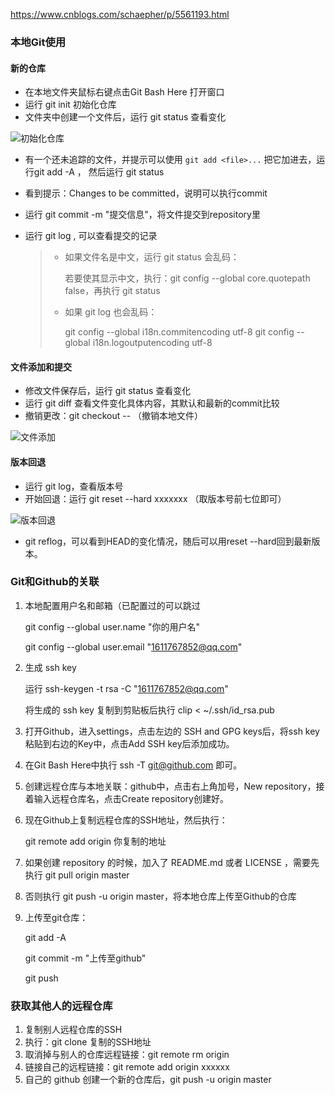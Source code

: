 https://www.cnblogs.com/schaepher/p/5561193.html

### 本地Git使用

#### 新的仓库

- 在本地文件夹鼠标右键点击Git Bash Here 打开窗口
- 运行 git init 初始化仓库
- 文件夹中创建一个文件后，运行 git status 查看变化

![初始化仓库](E:\NodeVScode\picgit\image-20221114095435236.png)

- 有一个还未追踪的文件，并提示可以使用 `git add <file>...` 把它加进去，运行git add -A ， 然后运行 git status

- 看到提示：Changes to be committed，说明可以执行commit

- 运行 git commit -m "提交信息"，将文件提交到repository里

- 运行 git log , 可以查看提交的记录

  > - 如果文件名是中文，运行 git status 会乱码：
  >
  >   若要使其显示中文，执行：git config --global core.quotepath false，再执行 git status 
  >
  > - 如果 git log 也会乱码：
  >
  >   git config --global i18n.commitencoding utf-8 git config --global i18n.logoutputencoding utf-8
  >
  >   

#### 文件添加和提交

- 修改文件保存后，运行 git status 查看变化
- 运行 git diff 查看文件变化具体内容，其默认和最新的commit比较
- 撤销更改：git checkout -- （撤销本地文件）

![文件添加](E:\NodeVScode\picgit\image_20221114102657.png)

#### 版本回退

- 运行 git log，查看版本号
- 开始回退：运行 git reset --hard xxxxxxx （取版本号前七位即可）

![版本回退](E:\NodeVScode\picgit\image_20221114104432.png)

- git reflog，可以看到HEAD的变化情况，随后可以用reset --hard回到最新版本。  

### Git和Github的关联

1. 本地配置用户名和邮箱（已配置过的可以跳过

   git config --global user.name "你的用户名"

   git config --global user.email "1611767852@qq.com"

2. 生成 ssh key

   运行 ssh-keygen -t rsa -C "1611767852@qq.com"

   将生成的 ssh key 复制到剪贴板后执行 clip < ~/.ssh/id_rsa.pub

3. 打开Github，进入settings，点击左边的 SSH and GPG keys后，将ssh key 粘贴到右边的Key中，点击Add SSH key后添加成功。

4. 在Git Bash Here中执行 ssh -T git@github.com 即可。

5. 创建远程仓库与本地关联：github中，点击右上角加号，New repository，接着输入远程仓库名，点击Create repository创建好。

6. 现在Github上复制远程仓库的SSH地址，然后执行：

   git remote add origin 你复制的地址

7. 如果创建 repository 的时候，加入了 README.md 或者 LICENSE ，需要先执行  git pull origin master

8. 否则执行 git push -u origin master，将本地仓库上传至Github的仓库

9. 上传至git仓库：

   git add -A

   git commit -m "上传至github"

   git push

### 获取其他人的远程仓库

1. 复制别人远程仓库的SSH
2. 执行：git clone 复制的SSH地址
3. 取消掉与别人的仓库远程链接：git remote rm origin 
4. 链接自己的远程链接：git remote add origin xxxxxx
5. 自己的 github 创建一个新的仓库后，git push -u origin master
